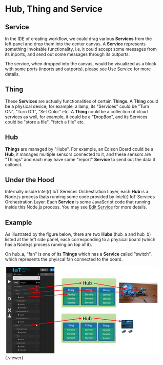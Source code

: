 # Hub, Thing and Service


## Service

In the IDE of creating workflow, we could drag various **Services** from the left panel and drop them into the center canvas. A **Service** represents something invokable functionality, i.e. it could accept some messages from its inports, and send out some messages through its outports.

The service, when dropped into the canvas, would be visualized as a block with some ports (inports and outports), please see [Use Service](#getstarted/advanced/use_service) for more details.


## Thing

These **Services** are actually functionalities of certain **Things**. A **Thing** could be a physical device, for example, a lamp, its "Services" could be "Turn ON", "Turn Off", "Set Color" etc. A **Thing** could be a collection of cloud services as well, for example, it could be a "DropBox", and its Services could be "store a file", "fetch a file" etc.


## Hub

**Things** are managed by "Hubs". For example, an Edison Board could be a **Hub**, it manages multiple sensors connected to it, and these sensors are "Things" and each may have some "report" **Service** to send out the data it colloect.


## Under the Hood

Internally inside Intel(r) IoT Services Orchestration Layer, each **Hub** is a Node.js process thats running some code provided by Intel(r) IoT Services Orchestration Layer. Each **Service** is some JavaScript code that running inside this Node.js process. You may see [Edit Service](#getstarted/advanced/edit_service) for more details.

## Example

As illustrated by the figure below, there are two **Hubs** (hub_a and hub_b) listed at the left side panel, each corresponding to a physical board (which has a Node.js process running on top of it).

On hub_a, "fan" is one of its **Things** which has a **Service** called "switch", which represents the phyiscal fan connected to the board.

![](./doc/pic/advanced/basics/Hub_Thing_Service.png){.viewer}